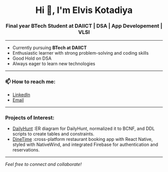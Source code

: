 <h1 align="center">Hi 👋, I'm Elvis Kotadiya</h1>
<h3 align="center">Final year BTech Student at DAIICT | DSA | App Developement | VLSI </h3>



---

-  Currently pursuing **BTech at DAIICT**
-  Enthusiastic learner with strong problem-solving and coding skills
-  Good Hold on DSA 
-  Always eager to learn new technologies

---

### 📫 How to reach me:
- [LinkedIn](https://www.linkedin.com/in/elviskotadiya1/)  
- [Email](mailto:kotadiyaelvis@gmail.com)

---
### Projects of Interest:
- [DailyHunt](https://github.com/Elviskotadiya/DailyHunt_Database)  :ER diagram for DailyHunt, normalized it to BCNF, and DDL scripts to create tables and constraints.
- [DineTime](https://github.com/Elviskotadiya/Dine-Time) :cross-platform restaurant booking app with React Native, styled with NativeWind, and integrated Firebase for authentication and reservations.
---


*Feel free to connect and collaborate!*
